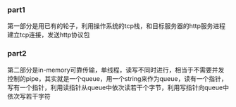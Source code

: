 ### part1
第一部分是用已有的轮子，利用操作系统的tcp栈，和目标服务器的http服务进程建立tcp连接，发送http协议包
### part2
第二部分是in-memory可靠传输，单线程，读写不同时进行，相当于不需要并发控制的pipe，其实就是一个queue，用一个string来作为queue，读有一个指针，写有一个指针，利用读指针从queue中依次读若干个字节，利用写指针向queue中依次写若干字符